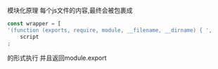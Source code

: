 模块化原理
每个js文件的内容,最终会被包裹成
```js
const wrapper = [
'(function (exports, require, module, __filename, __dirname) { ',
    script
;
```
的形式执行
并且返回module.export